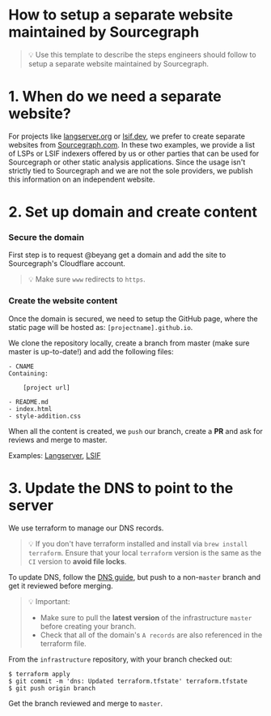# How to setup a separate website maintained by Sourcegraph

  > 💡 Use this template to describe the steps engineers should follow to setup a separate website maintained by Sourcegraph. 

# 1. When do we need a separate website?

For projects like [langserver.org](http://langserver.org) or [lsif.dev](http://lsif.dev), we prefer to create separate websites from 
[Sourcegraph.com](http://sourcegraph.com). In these two examples, we provide a list of LSPs or LSIF indexers offered by us or other parties 
that can be used for Sourcegraph or other static analysis applications. Since the usage isn't strictly tied to Sourcegraph and we are not 
the sole providers, we publish this information on an independent website.

# 2. Set up domain and create content

### Secure the domain

First step is to request @beyang get a domain and add the site to Sourcegraph's Cloudflare account. 
    
> 💡 Make sure `www` redirects to `https`.

### Create the website content

Once the domain is secured, we need to setup the GitHub page, where the static page will be hosted as: `[projectname].github.io`.

We clone the repository locally, create a branch from master (make sure master is up-to-date!) and add the following files:

    - CNAME
    Containing:

        [project url]

    - README.md
    - index.html
    - style-addition.css

When all the content is created, we `push` our branch, create a **PR** and ask for reviews and merge to master.

Examples: [Langserver](https://github.com/langserver/langserver.github.io), [LSIF](https://github.com/lsif/lsif.github.io)

# 3. Update the DNS to point to the server

We use terraform to manage our DNS records. 

> 💡 If you don't have terraform installed and install via ```brew install terraform```. Ensure that your local `terraform` version is the same as the `CI` version to **avoid file locks**.  

To update DNS, follow the [DNS guide](https://github.com/sourcegraph/infrastructure/blob/master/dns/README.md), but push to a non-`master` branch and get it reviewed before merging.

> 💡 Important:
> - Make sure to pull the **latest version** of the infrastructure `master` before creating your branch.
> - Check that all of the domain's `A records` are also referenced in the terraform file.
>

From the `infrastructure` repository, with your branch checked out:

    $ terraform apply
    $ git commit -m 'dns: Updated terraform.tfstate' terraform.tfstate
    $ git push origin branch

Get the branch reviewed and merge to `master`.
